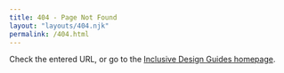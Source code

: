```yaml
---
title: 404 - Page Not Found
layout: "layouts/404.njk"
permalink: /404.html
---
```


Check the entered URL, or go to the [Inclusive Design Guides homepage](/).
